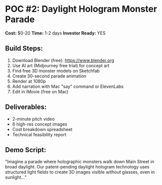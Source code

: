 # POC #2: Daylight Hologram Monster Parade

**Cost:** $0-20
**Time:** 1-2 days
**Investor Ready:** YES

## Build Steps:
1. Download Blender (free): https://www.blender.org
2. Use AI art (Midjourney free trial) for concept art
3. Find free 3D monster models on Sketchfab
4. Create 30-second parade animation
5. Render at 1080p
6. Add narration with Mac "say" command or ElevenLabs
7. Edit in iMovie (free on Mac)

## Deliverables:
- 2-minute pitch video
- 6 high-res concept images
- Cost breakdown spreadsheet
- Technical feasibility report

## Demo Script:
"Imagine a parade where holographic monsters walk down Main Street
in broad daylight. Our patent-pending daylight hologram technology
uses structured light fields to create 3D images visible without
glasses, even in sunlight..."

